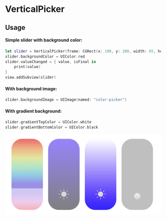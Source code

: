 # VerticalPicker

## Usage

#### Simple slider with background color:
```swift
let slider = VerticalPicker(frame: CGRect(x: 100, y: 200, width: 65, height: 135))
slider.backgroundColor = UIColor.red
slider.valueChanged = { value, isFinal in
    print(value)
}
view.addSubview(slider)
```

#### With background image:
```swift
slider.backgroundImage = UIImage(named: "color-picker")
```

#### With gradient background:
```swift
slider.gradientTopColor = UIColor.white
slider.gradientBottomColor = UIColor.black
```

<img src="https://raw.githubusercontent.com/escfrya/VerticalPicker/master/Images/Example.png" alt="Example screenshot" align="left" />
